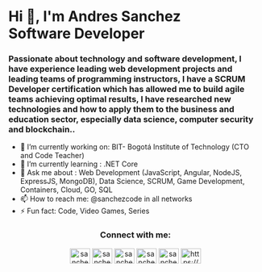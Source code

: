 
<h1>Hi 👋, I'm Andres Sanchez <br> Software Developer </h1>
<h3>Passionate about technology and software development, I have experience leading web development projects and leading teams of programming instructors, I have a SCRUM Developer certification which has allowed me to build agile teams achieving optimal results, I have researched new technologies and how to apply them to the business and education sector, especially data science, computer security and blockchain..</h3>

- 🔭 I’m currently working on: BIT- Bogotá Institute of Technology (CTO and Code Teacher)
- 🌱 I’m currently learning : .NET Core
- 💬 Ask me about : Web Development (JavaScript, Angular, NodeJS, ExpressJS, MongoDB), Data Science, SCRUM, Game Development, Containers, Cloud, GO, SQL
- 📫 How to reach me: @sanchezcode in all networks
- ⚡ Fun fact: Code, Video Games, Series


<h3 align="center">Connect with me:</h3>
<p align="center">
<a href="https://twitter.com/sanchezcode" target="_blank"><img align="center" src="https://raw.githubusercontent.com/rahuldkjain/github-profile-readme-generator/master/src/images/icons/Social/twitter.svg" alt="sanchezcode" height="30" width="40" /></a>
<a href="https://linkedin.com/in/sanchezcode" target="_blank"><img align="center" src="https://raw.githubusercontent.com/rahuldkjain/github-profile-readme-generator/master/src/images/icons/Social/linked-in-alt.svg" alt="sanchezcode" height="30" width="40" /></a>
<a href="https://stackoverflow.com/users/16064869/sanchezcode" target="_blank"><img align="center" src="https://raw.githubusercontent.com/rahuldkjain/github-profile-readme-generator/master/src/images/icons/Social/stack-overflow.svg" alt="sanchezcode" height="30" width="40" /></a>
<a href="https://instagram.com/sanchezcode" target="_blank"><img align="center" src="https://raw.githubusercontent.com/rahuldkjain/github-profile-readme-generator/master/src/images/icons/Social/instagram.svg" alt="sanchezcode" height="30" width="40" /></a>
<a href="https://www.youtube.com/channel/UCD4ifJ_h3dGDW52fbDdKSBg" target="_blank"><img align="center" src="https://raw.githubusercontent.com/rahuldkjain/github-profile-readme-generator/master/src/images/icons/Social/youtube.svg" alt="sanchezcode" height="30" width="40" /></a>
<a href="https://discord.gg/xdP96d5BeU" target="_blank"><img align="center" src="https://raw.githubusercontent.com/rahuldkjain/github-profile-readme-generator/master/src/images/icons/Social/discord.svg" alt="https://discord.gg/fSW3QjqmWt" height="30" width="40" /></a>
</p>
